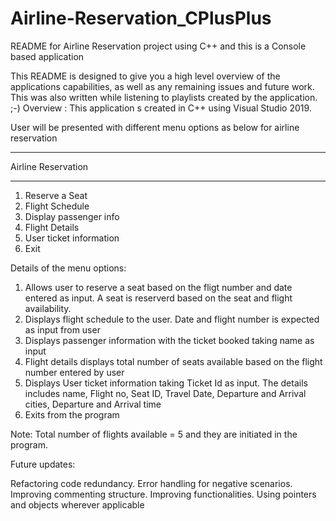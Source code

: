 # Airline-Reservation_CPlusPlus
README for Airline Reservation project using C++ and this is a Console based application

This README is designed to give you a high level overview of the applications capabilities, as well as any remaining issues and future work. This was also written while listening to playlists created by the application. ;-)
Overview : This application s created in C++ using Visual Studio 2019.

User will be presented with different menu options as below for airline reservation

*******************
Airline Reservation
*******************
1. Reserve a Seat
2. Flight Schedule
3. Display passenger info
4. Flight Details
5. User ticket information
0. Exit

Details of the menu options:

1. Allows user to reserve a seat based on the fligt number and date entered as input. A seat is reserverd based on the seat and flight availability.
2. Displays flight schedule to the user. Date and flight number is expected as input from user
3. Displays passenger information with the ticket booked taking name as input
4. Flight details displays total number of seats available based on the flight number entered by user
5. Displays User ticket information taking Ticket Id as input. The details includes name, Flight no, Seat ID, Travel Date, Departure and Arrival cities, Departure and Arrival time
6. Exits from the program

Note: Total number of flights available = 5 and they are initiated in the program. 

Future updates:

Refactoring code redundancy.
Error handling for negative scenarios.
Improving commenting structure.
Improving functionalities.
Using pointers and objects wherever applicable 
